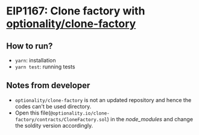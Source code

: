 # EIP1167: Clone factory with [optionality/clone-factory](https://github.com/optionality/clone-factory)

## How to run?
 - `yarn`: installation
 - `yarn test`: running tests

## Notes from developer
 - `optionality/clone-factory` is not an updated repository and hence the codes can't be used directory.
 - Open this file(`@optionality.io/clone-factory/contracts/CloneFactory.sol`) in the *node_modules* and change the soldity version accordingly.